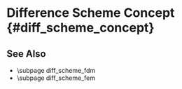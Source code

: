 Difference Scheme Concept  {#diff_scheme_concept}
=============================================


## See Also
 - \subpage diff_scheme_fdm
 - \subpage diff_scheme_fem
 